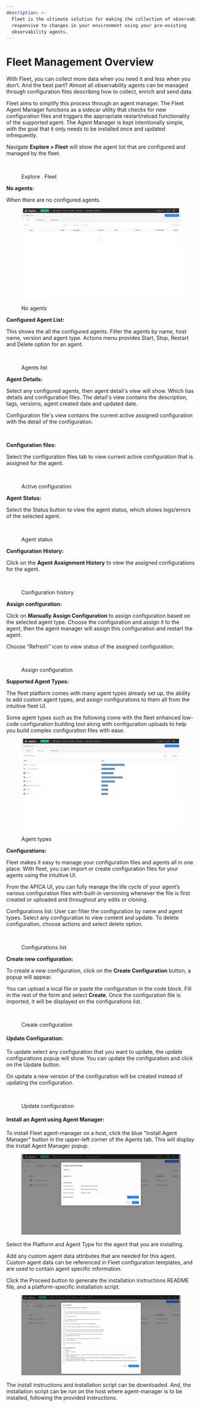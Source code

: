 ```yaml
---
description: >-
  Fleet is the ultimate solution for making the collection of observability data
  responsive to changes in your environment using your pre-existing
  observability agents.
---
```


# Fleet Management Overview

With Fleet, you can collect more data when you need it and less when you don’t. And the best part? Almost all observability agents can be managed through configuration files describing how to collect, enrich and send data.&#x20;

Fleet aims to simplify this process through an agent manager. The Fleet Agent Manager functions as a sidecar utility that checks for new configuration files and triggers the appropriate restart/reload functionality of the supported agent. The Agent Manager is kept intentionally simple, with the goal that it only needs to be installed once and updated infrequently.&#x20;

Navigate **Explore > Fleet** will show the agent list that are configured and managed by the fleet.

<figure><img src="../.gitbook/assets/Screenshot from 2024-06-18 20-21-25.png" alt=""><figcaption><p>Explore . Fleet</p></figcaption></figure>

**No agents:**&#x20;

When there are no configured agents.

<figure><img src="../.gitbook/assets/fleet_no_agents.png" alt=""><figcaption><p>No agents</p></figcaption></figure>

**Configured Agent List:**

This shows the all the configured agents. Filter the agents by name, host name, version and agent type. Actions menu provides Start, Stop, Restart and Delete option for an agent.

<figure><img src="../.gitbook/assets/Screenshot from 2024-06-18 20-25-34.png" alt=""><figcaption><p>Agents list</p></figcaption></figure>

**Agent Details:**&#x20;

Select any configured agents, then agent detail's view will show. Which has details and configuration files. The detail's view contains the description, tags, versions, agent created date and updated date. &#x20;

Configuration file's view contains the current active assigned configuration with the detail of the configuration.

<figure><img src="../.gitbook/assets/Screenshot from 2024-06-18 20-58-12.png" alt=""><figcaption></figcaption></figure>

**Configuration files:**

Select the configuration flies tab to view current active configuration that is assigned for the agent.

<figure><img src="../.gitbook/assets/Screenshot from 2024-06-18 20-58-04.png" alt=""><figcaption><p>Active configuration</p></figcaption></figure>

**Agent Status:**

Select the Status button to view the agent status, which shows logs/errors of the selected agent.

<figure><img src="../.gitbook/assets/Screenshot from 2024-06-18 21-00-31.png" alt=""><figcaption><p>Agent status</p></figcaption></figure>

**Configuration History:**

Click on the **Agent Assignment History** to view the assigned configurations for the agent.

<figure><img src="../.gitbook/assets/Screenshot from 2024-06-18 21-06-14.png" alt=""><figcaption><p>Configuration history</p></figcaption></figure>

**Assign configuration:**

Click on **Manually Assign Configuration** to assign configuration based on the selected agent type. Choose the configuration and assign it to the agent, then the agent manager will assign this configuration and restart the agent.&#x20;

Choose “Refresh” icon to view status of the assigned configuration.&#x20;

<figure><img src="../.gitbook/assets/Screenshot from 2024-06-18 21-07-58 (1).png" alt=""><figcaption><p>Assign configuration</p></figcaption></figure>

**Supported Agent Types:**

The fleet platform comes with many agent types already set up, the ability to add custom agent types, and assign configurations to them all from the intuitive fleet UI.&#x20;

Some agent types such as the following come with the fleet enhanced low-code configuration building tool along with configuration uploads to help you build complex configuration files with ease.&#x20;

<figure><img src="../.gitbook/assets/fleet_agent_types.png" alt=""><figcaption><p>Agent types</p></figcaption></figure>

**Configurations:**

Fleet makes it easy to manage your configuration files and agents all in one place. With fleet, you can import or create configuration files for your agents using the intuitive UI.&#x20;

&#x20; From the APICA UI, you can fully manage the life cycle of your agent’s various configuration files with built-in versioning whenever the file is first created or uploaded and throughout any edits or cloning.&#x20;

Configurations list: User can filter the configuration by name and agent types. Select any configuration to view content and update. To delete configuration, choose actions and select delete option.&#x20;

<figure><img src="../.gitbook/assets/Screenshot from 2024-06-18 21-12-21.png" alt=""><figcaption><p>Configurations list</p></figcaption></figure>

**Create new configuration:**

To create a new configuration, click on the **Create Configuration** button, a popup will appear. &#x20;

You can upload a local file or paste the configuration in the code block. Fill in the rest of the form and select **Create**.  Once the configuration file is imported, it will be displayed on the configurations list.&#x20;

<figure><img src="../.gitbook/assets/Screenshot from 2024-06-18 21-14-24.png" alt=""><figcaption><p>Create configuration</p></figcaption></figure>

#### **Update Configuration:**

To update select any configuration that you want to update, the update configurations popup will show. You can update the configuration and click on the Update button. &#x20;

&#x20;On update a new version of the configuration will be created instead of updating the configuration.&#x20;

<figure><img src="../.gitbook/assets/Screenshot from 2024-06-18 21-16-12.png" alt=""><figcaption><p>Update configuration</p></figcaption></figure>

#### Install an Agent using Agent Manager:

To install Fleet agent-manager on a host, click the blue "Install Agent Manager" button in the upper-left corner of the Agents tab. This will display the Install Agent Manager popup.

<figure><img src="../.gitbook/assets/image.png" alt=""><figcaption></figcaption></figure>

Select the Platform and Agent Type for the agent that you are installing.

Add any custom agent data attributes that are needed for this agent. Custom agent data can be referenced in Fleet configuration templates, and are used to contain agent specific information.

Click the Proceed button to generate the installation instructions README file, and a platform-specific installation script.

<figure><img src="../.gitbook/assets/image (1).png" alt=""><figcaption></figcaption></figure>

The install instructions and installation script can be downloaded. And, the installation script can be run on the host where agent-manager is to be installed, following the provided instructions.
